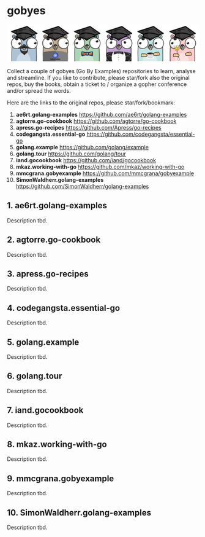 # gobyes

![Alt text](.res/gobyes.png?raw=true "Gobye Gophers")

Collect a couple of gobyes (Go By Examples) repositories to learn, analyse and streamline. If you like to contribute, please star/fork also the original repos, buy the books, obtain a ticket to / organize a gopher conference and/or spread the words.

Here are the links to the original repos, please star/fork/bookmark:


1. **ae6rt.golang-examples**	https://github.com/ae6rt/golang-examples
2. **agtorre.go-cookbook**	https://github.com/agtorre/go-cookbook
3. **apress.go-recipes**	https://github.com/Apress/go-recipes
4. **codegangsta.essential-go**	https://github.com/codegangsta/essential-go
5. **golang.example**	https://github.com/golang/example
6. **golang.tour**	https://github.com/golang/tour
7. **iand.gocookbook**	https://github.com/iand/gocookbook
8. **mkaz.working-with-go**	https://github.com/mkaz/working-with-go
9. **mmcgrana.gobyexample**	https://github.com/mmcgrana/gobyexample
10. **SimonWaldherr.golang-examples**	https://github.com/SimonWaldherr/golang-examples


## 1. ae6rt.golang-examples
Description tbd.

## 2. agtorre.go-cookbook
Description tbd.

## 3. apress.go-recipes
Description tbd.

## 4. codegangsta.essential-go
Description tbd.

## 5. golang.example
Description tbd.

## 6. golang.tour
Description tbd.

## 7. iand.gocookbook
Description tbd.

## 8. mkaz.working-with-go
Description tbd.

## 9. mmcgrana.gobyexample
Description tbd.

## 10. SimonWaldherr.golang-examples
Description tbd.
